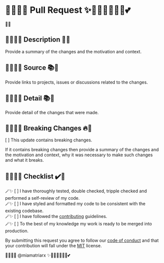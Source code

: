 # 🧚🏻‍♀️✨ Pull Request ✨🧚🏻‍♀️🦄🔮🏰💕

💎🚀

## 🧚🏻‍♀️✨ Description 🎉✨

Provide a summary of the changes and the motivation and context.

## 🧚🏻‍♀️✨ Source 📚🔮

Provide links to projects, issues or discussions related to the changes.

## 🧚🏻‍♀️✨ Detail 📚🔮

Provide detail of the changes that were made.

## 🧚🏻‍♀️✨ Breaking Changes 🔥🐛

[ ] This update contains breaking changes.

If it contains breaking changes then provide a summary of the changes and the motivation and context, why it was necessary to make such changes and what it breaks.

## 🧚🏻‍♀️✨ Checklist ✔️👻

🪄✨ [ ] I have thoroughly tested, double checked, tripple checked and performed a self-review of my code.\
🪄✨ [ ] I have styled and formatted my code to be consistent with the existing codebase.\
🪄✨ [ ] I have followed the [contributing](https://github.com/miamatriarx/.github/blob/main/docs/contributing.md) guidelines.\
🪄✨ [ ] To the best of my knowledge my work is ready to be merged into production.

By submitting this request you agree to follow our [code of conduct](https://github.com/miamatriarx/.github/blob/main/docs/code_of_conduct.md) and that your contribution will fall under the [MIT](https://github.com/miamatriarx/.github/blob/main/license) license.

🧚🏻‍♀️✨ @miamatriarx ✨🧚🏻‍♀️🦄🔮🏰💕
